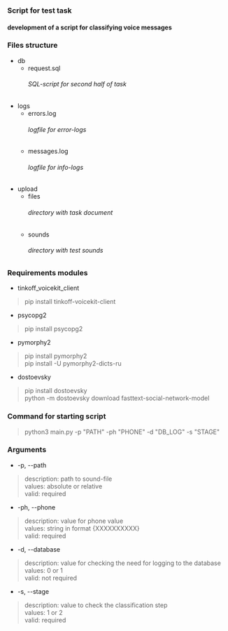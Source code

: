 ### Script for test task
#### development of a script for classifying voice messages



### Files structure
* db
  * request.sql
    ###### SQL-script for second half of task
* logs
  * errors.log
    ###### logfile for error-logs
  * messages.log
    ###### logfile for info-logs
* upload
  * files
    ###### directory with task document
  * sounds
    ###### directory with test sounds


### Requirements modules
* tinkoff_voicekit_client
> pip install tinkoff-voicekit-client

* psycopg2
> pip install psycopg2

* pymorphy2
> pip install pymorphy2  
> pip install -U pymorphy2-dicts-ru

* dostoevsky
> pip install dostoevsky  
> python -m dostoevsky download fasttext-social-network-model


### Command for starting script
> python3 main.py -p "PATH" -ph "PHONE"  -d "DB_LOG"  -s "STAGE"


### Arguments
* -p, --path
> description: path to sound-file  
> values:      absolute or relative  
> valid:       required

* -ph, --phone
> description: value for phone value  
> values:      string in format {XXXXXXXXXX}   
> valid:       required

* -d, --database
> description: value for checking the need for logging to the database  
> values:      0 or 1  
> valid:       not required

* -s, --stage
> description: value to check the classification step  
> values:      1 or 2  
> valid:       required
